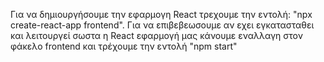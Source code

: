 Για να δημιουργήσουμε την εφαρμογη React τρεχουμε την εντολή: "npx create-react-app frontend".
Για να επιβεβεωσουμε αν εχει εγκατασταθει και λειτουργεί σωστα η React εφαρμογή μας κάνουμε εναλλαγη στον φάκελο frontend <cd frontend> και τρέχουμε την εντολή "npm start"

